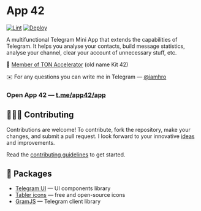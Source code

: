 # App 42

[![Lint](https://github.com/hromadchuk/app42/actions/workflows/lint.yml/badge.svg?branch=master)](https://github.com/hromadchuk/app42/actions/workflows/lint.yml)
[![Deploy](https://github.com/hromadchuk/app42/actions/workflows/pages.yml/badge.svg?branch=master)](https://github.com/hromadchuk/app42/actions/workflows/pages.yml)

A multifunctional Telegram Mini App that extends the capabilities of Telegram. It helps you analyse your contacts, build message statistics, analyse your channel, clear your account of unnecessary stuff, etc.

📰 [Member of TON Accelerator](https://blog.ton.org/ton-accelerator-participants-announcement) (old name Kit 42)

✉️ For any questions you can write me in Telegram — [@iamhro](https://t.me/iamhro)

### Open App 42 — [t.me/app42/app](https://t.me/app42/app)

## 👨🏻‍💻 Contributing

Contributions are welcome! To contribute, fork the repository, make your changes, and submit a pull request. I look forward to your innovative [ideas](https://github.com/hromadchuk/app42/pulls) and improvements.

Read the [contributing guidelines](DEVELOPMENT.md) to get started.

## 🧩 Packages
* [Telegram UI](https://github.com/Telegram-Mini-Apps/TelegramUI) — UI components library
* [Tabler icons](https://tabler-icons.io/) — free and open-source icons
* [GramJS](https://github.com/gram-js/gramjs) — Telegram client library
